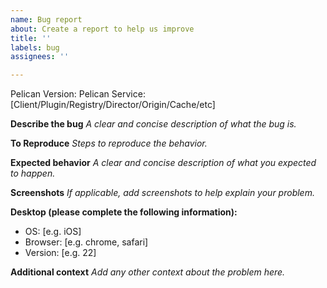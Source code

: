 ```yaml
---
name: Bug report
about: Create a report to help us improve
title: ''
labels: bug
assignees: ''

---
```


Pelican Version: 
Pelican Service: [Client/Plugin/Registry/Director/Origin/Cache/etc]

**Describe the bug**
_A clear and concise description of what the bug is._



**To Reproduce**
_Steps to reproduce the behavior._



**Expected behavior**
_A clear and concise description of what you expected to happen._



**Screenshots**
_If applicable, add screenshots to help explain your problem._



**Desktop (please complete the following information):**
 - OS: [e.g. iOS]
 - Browser: [e.g. chrome, safari]
 - Version: [e.g. 22]


**Additional context**
_Add any other context about the problem here._
